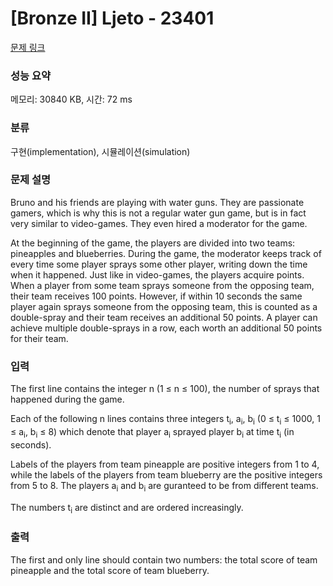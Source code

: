 # [Bronze II] Ljeto - 23401 

[문제 링크](https://www.acmicpc.net/problem/23401) 

### 성능 요약

메모리: 30840 KB, 시간: 72 ms

### 분류

구현(implementation), 시뮬레이션(simulation)

### 문제 설명

<p>Bruno and his friends are playing with water guns. They are passionate gamers, which is why this is not a regular water gun game, but is in fact very similar to video-games. They even hired a moderator for the game.</p>

<p>At the beginning of the game, the players are divided into two teams: pineapples and blueberries. During the game, the moderator keeps track of every time some player sprays some other player, writing down the time when it happened. Just like in video-games, the players acquire points. When a player from some team sprays someone from the opposing team, their team receives 100 points. However, if within 10 seconds the same player again sprays someone from the opposing team, this is counted as a double-spray and their team receives an additional 50 points. A player can achieve multiple double-sprays in a row, each worth an additional 50 points for their team.</p>

### 입력 

 <p>The first line contains the integer n (1 ≤ n ≤ 100), the number of sprays that happened during the game.</p>

<p>Each of the following n lines contains three integers t<sub>i</sub>, a<sub>i</sub>, b<sub>i</sub> (0 ≤ t<sub>i</sub> ≤ 1000, 1 ≤ a<sub>i</sub>, b<sub>i</sub> ≤ 8) which denote that player a<sub>i</sub> sprayed player b<sub>i</sub> at time t<sub>i</sub> (in seconds).</p>

<p>Labels of the players from team pineapple are positive integers from 1 to 4, while the labels of the players from team blueberry are the positive integers from 5 to 8. The players a<sub>i</sub> and b<sub>i</sub> are guranteed to be from different teams.</p>

<p>The numbers t<sub>i</sub> are distinct and are ordered increasingly.</p>

### 출력 

 <p>The first and only line should contain two numbers: the total score of team pineapple and the total score of team blueberry.</p>

